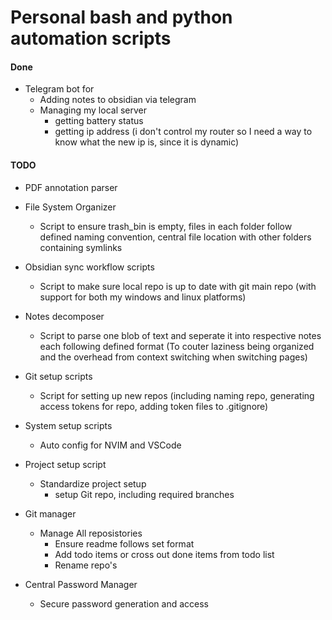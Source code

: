 # Personal bash and python automation scripts 

#### Done
- Telegram bot for
    - Adding notes to obsidian via telegram
    - Managing my local server
        - getting battery status
        - getting ip address (i don't control my router so I need a way to know what the new ip is, since it is dynamic)

#### TODO
- PDF annotation parser
- File System Organizer
    - Script to ensure trash_bin is empty, files in each folder follow defined naming convention, central file location with other folders containing symlinks
- Obsidian sync workflow scripts
    - Script to make sure local repo is up to date with git main repo (with support for both my windows and linux platforms)
- Notes decomposer
    - Script to parse one blob of text and seperate it into respective notes each following defined format (To couter laziness being organized and the overhead from context switching when switching pages)
- Git setup scripts
    - Script for setting up new repos (including naming repo, generating access tokens for repo, adding token files to .gitignore)
 - System setup scripts
    - Auto config for NVIM and VSCode
 - Project setup script
    - Standardize project setup
         - setup Git repo, including required branches
 - Git manager
    - Manage All reposistories
        - Ensure readme follows set format
        - Add todo items or cross out done items from todo list
        - Rename repo's

 - Central Password Manager
   - Secure password generation and access
 
